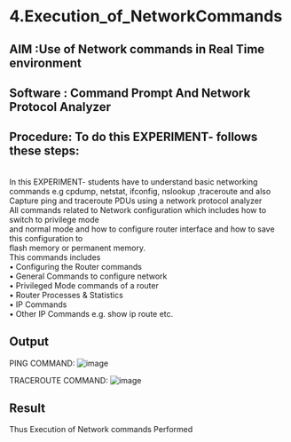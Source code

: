 # 4.Execution_of_NetworkCommands
## AIM :Use of Network commands in Real Time environment
## Software : Command Prompt And Network Protocol Analyzer
## Procedure: To do this EXPERIMENT- follows these steps:
<BR>
In this EXPERIMENT- students have to understand basic networking commands e.g cpdump, netstat, ifconfig, nslookup ,traceroute and also Capture ping and traceroute PDUs using a network protocol analyzer 
<BR>
All commands related to Network configuration which includes how to switch to privilege mode
<BR>
and normal mode and how to configure router interface and how to save this configuration to
<BR>
flash memory or permanent memory.
<BR>
This commands includes
<BR>
• Configuring the Router commands
<BR>
• General Commands to configure network
<BR>
• Privileged Mode commands of a router 
<BR>
• Router Processes & Statistics
<BR>
• IP Commands
<BR>
• Other IP Commands e.g. show ip route etc.
<BR>

## Output
PING COMMAND:
![image](https://github.com/krithigau/4.Execution_of_NetworkCommends/assets/150319401/550ac466-3012-434a-a47c-5af2e158733b)

TRACEROUTE COMMAND:
![image](https://github.com/krithigau/4.Execution_of_NetworkCommends/assets/150319401/1d872067-3250-43fd-bd7e-d2a7405fb5ce)

## Result
Thus Execution of Network commands Performed 
